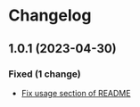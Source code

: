 # Changelog

## 1.0.1 (2023-04-30)

### Fixed (1 change)

- [Fix usage section of README](https://github.com/SimonRethore/site-launcher/commit/8b5947b07fc511c4a689bf0f01918e5cf39eb757)